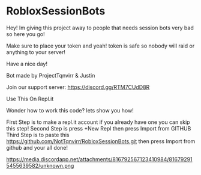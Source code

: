 # RobloxSessionBots

Hey! Im giving this project away to people that needs session bots very bad so here you go! 

Make sure to place your token and yeah! token is safe so nobody will raid or anything to your server!

Have a nice day!

Bot made by ProjectTqnvirr & Justin

Join our support server: https://discord.gg/RTM7CUdD8R

Use This On Repl.it


Wonder how to work this code? lets show you how!

First Step is to make a repl.it account if you already have one you can skip this step!
Second Step is press +New Repl then press Import from GITHUB
Third Step is to paste this https://github.com/NotTqnvirr/RobloxSessionBots.git then press Import from github and your all done!

https://media.discordapp.net/attachments/816792567123410984/816792915455639582/unknown.png
